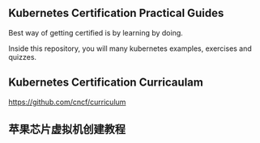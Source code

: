

## Kubernetes Certification Practical Guides

Best way of getting certified is by learning by doing. 

Inside this repository, you will many kubernetes examples, exercises and quizzes.

## Kubernetes Certification Curricaulam

https://github.com/cncf/curriculum
## 苹果芯片虚拟机创建教程 
